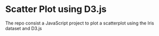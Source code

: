 # Scatter Plot using D3.js
The repo consist a JavaScript project to plot a scatterplot using the Iris dataset and D3.js

